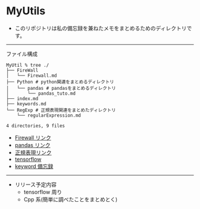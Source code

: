 # MyUtils

- このリポジトリは私の備忘録を兼ねたメモをまとめるためのディレクトリです。

---

ファイル構成

```shell
MyUtil % tree ./
├── FireWall
│   └── Firewall.md
├── Python # python関連をまとめるディレクトリ
│   └── pandas # pandasをまとめるディレクトリ
│       └── pandas_tuto.md
├── index.md
├── keywords.md
└── RegExp # 正規表現関連をまとめたディレクトリ
    └── regularExpression.md

4 directories, 9 files
```

- [Firewall リンク](https://puppies-jp.github.io/MyUtils/FireWall/Firewall)
- [pandas リンク](https://puppies-jp.github.io/MyUtils/Python/pandas/pandas_tuto)
- [正規表現リンク](https://puppies-jp.github.io/MyUtils/RegExp/regularExpression)
- [tensorflow](https://puppies-jp.github.io/MyUtils/tensorflow/tensorflow)
- [keyword 備忘録](https://puppies-jp.github.io/MyUtils/keywords)

---

- リリース予定内容
  - tensorflow 周り
  - Cpp 系(簡単に調べたことをまとめとく)

